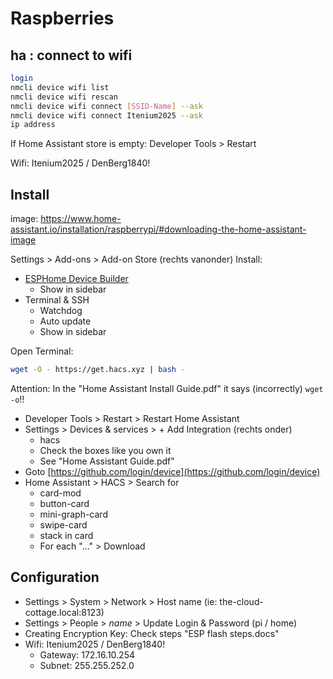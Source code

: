 Raspberries
===========

ha : connect to wifi
--------------------

```sh
login
nmcli device wifi list
nmcli device wifi rescan
nmcli device wifi connect [SSID-Name] --ask
nmcli device wifi connect Itenium2025 --ask
ip address
```

If Home Assistant store is empty: Developer Tools > Restart

Wifi: Itenium2025 / DenBerg1840!


Install
-------

image: https://www.home-assistant.io/installation/raspberrypi/#downloading-the-home-assistant-image

Settings > Add-ons > Add-on Store (rechts vanonder)
Install:
- [ESPHome Device Builder](https://github.com/esphome/esphome)
    - Show in sidebar
- Terminal & SSH
    - Watchdog
    - Auto update
    - Show in sidebar

Open Terminal:

```sh
wget -O - https://get.hacs.xyz | bash -
```

Attention: In the "Home Assistant Install Guide.pdf" it says (incorrectly) `wget -o`!!


- Developer Tools > Restart > Restart Home Assistant
- Settings > Devices & services > + Add Integration (rechts onder)
    - hacs
    - Check the boxes like you own it
    - See "Home Assistant Guide.pdf"
- Goto [https://github.com/login/device](https://github.com/login/device)
- Home Assistant > HACS > Search for
  - card-mod
  - button-card
  - mini-graph-card
  - swipe-card
  - stack in card
  - For each "..." > Download


Configuration
-------------

- Settings > System > Network > Host name (ie: the-cloud-cottage.local:8123)
- Settings > People > _name_ > Update Login & Password (pi / home)
- Creating Encryption Key: Check steps "ESP flash steps.docs"
- Wifi: Itenium2025 / DenBerg1840!
  - Gateway: 172.16.10.254
  - Subnet: 255.255.252.0
